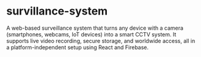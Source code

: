 # survillance-system
A web-based surveillance system that turns any device with a camera (smartphones, webcams, IoT devices) into a smart CCTV system. It supports live video recording, secure storage, and worldwide access, all in a platform-independent setup using React and Firebase.
